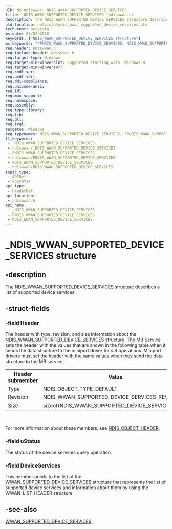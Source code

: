 ```yaml
---
UID: NS:ndiswwan._NDIS_WWAN_SUPPORTED_DEVICE_SERVICES
title: _NDIS_WWAN_SUPPORTED_DEVICE_SERVICES (ndiswwan.h)
description: The NDIS_WWAN_SUPPORTED_DEVICE_SERVICES structure describes a list of supported device services.
old-location: netvista\ndis_wwan_supported_device_services.htm
tech.root: netvista
ms.date: 05/02/2018
keywords: ["NDIS_WWAN_SUPPORTED_DEVICE_SERVICES structure"]
ms.keywords: "*PNDIS_WWAN_SUPPORTED_DEVICE_SERVICES, NDIS_WWAN_SUPPORTED_DEVICE_SERVICES, NDIS_WWAN_SUPPORTED_DEVICE_SERVICES structure [Network Drivers Starting with Windows Vista], PNDIS_WWAN_SUPPORTED_DEVICE_SERVICES, PNDIS_WWAN_SUPPORTED_DEVICE_SERVICES structure pointer [Network Drivers Starting with Windows Vista], _NDIS_WWAN_SUPPORTED_DEVICE_SERVICES, ndiswwan/NDIS_WWAN_SUPPORTED_DEVICE_SERVICES, ndiswwan/PNDIS_WWAN_SUPPORTED_DEVICE_SERVICES, netvista.ndis_wwan_supported_device_services"
req.header: ndiswwan.h
req.include-header: Ndiswwan.h
req.target-type: Windows
req.target-min-winverclnt: Supported starting with  Windows 8.
req.target-min-winversvr: 
req.kmdf-ver: 
req.umdf-ver: 
req.ddi-compliance: 
req.unicode-ansi: 
req.idl: 
req.max-support: 
req.namespace: 
req.assembly: 
req.type-library: 
req.lib: 
req.dll: 
req.irql: 
targetos: Windows
req.typenames: NDIS_WWAN_SUPPORTED_DEVICE_SERVICES, *PNDIS_WWAN_SUPPORTED_DEVICE_SERVICES
f1_keywords:
 - _NDIS_WWAN_SUPPORTED_DEVICE_SERVICES
 - ndiswwan/_NDIS_WWAN_SUPPORTED_DEVICE_SERVICES
 - PNDIS_WWAN_SUPPORTED_DEVICE_SERVICES
 - ndiswwan/PNDIS_WWAN_SUPPORTED_DEVICE_SERVICES
 - NDIS_WWAN_SUPPORTED_DEVICE_SERVICES
 - ndiswwan/NDIS_WWAN_SUPPORTED_DEVICE_SERVICES
topic_type:
 - APIRef
 - kbSyntax
api_type:
 - HeaderDef
api_location:
 - ndiswwan.h
api_name:
 - _NDIS_WWAN_SUPPORTED_DEVICE_SERVICES
 - PNDIS_WWAN_SUPPORTED_DEVICE_SERVICES
 - NDIS_WWAN_SUPPORTED_DEVICE_SERVICES
---
```


# _NDIS_WWAN_SUPPORTED_DEVICE_SERVICES structure


## -description

The NDIS_WWAN_SUPPORTED_DEVICE_SERVICES structure describes a list of supported device services.

## -struct-fields

### -field Header

The header with type, revision, and size information about the NDIS_WWAN_SUPPORTED_DEVICE_SERVICES
     structure. The MB Service sets the header with the values that are shown in the following table when it
     sends the data structure to the miniport driver for 
     <i>set</i> operations. Miniport drivers must set the header with the same values when they send the data
     structure to the MB service.
     

<table>
<tr>
<th>Header submember</th>
<th>Value</th>
</tr>
<tr>
<td>
Type

</td>
<td>
NDIS_OBJECT_TYPE_DEFAULT

</td>
</tr>
<tr>
<td>
Revision

</td>
<td>
NDIS_WWAN_SUPPORTED_DEVICE_SERVICES_REVISION_1

</td>
</tr>
<tr>
<td>
Size

</td>
<td>
sizeof(NDIS_WWAN_SUPPORTED_DEVICE_SERVICES)

</td>
</tr>
</table>
 

For more information about these members, see 
     <a href="/windows-hardware/drivers/ddi/objectheader/ns-objectheader-ndis_object_header">NDIS_OBJECT_HEADER</a>.

### -field uStatus

The status of the device services query operation.

### -field DeviceServices

This member points to the list of the <a href="/windows-hardware/drivers/ddi/wwan/ns-wwan-_wwan_supported_device_services">WWAN_SUPPORTED_DEVICE_SERVICES</a> structure that represents the list of supported device services and information about them by using the WWAN_LIST_HEADER structure

## -see-also

<a href="/windows-hardware/drivers/ddi/wwan/ns-wwan-_wwan_supported_device_services">WWAN_SUPPORTED_DEVICE_SERVICES</a>

